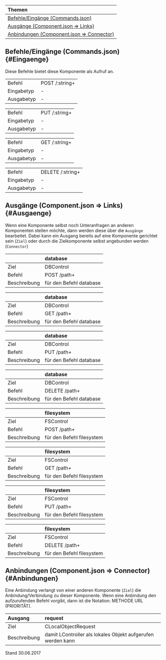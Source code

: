 <!--
  - @file de.md
  -
  - @license http://www.gnu.org/licenses/gpl-3.0.html GPL version 3
  -
  - @package OSTEPU (https://github.com/ostepu/ostepu-core)
  - @since -
  -
  - @author Till Uhlig <till.uhlig@student.uni-halle.de>
  - @date 2017
  -
 -->

| Themen |
| :- |
| [Befehle/Eingänge (Commands.json)](#Eingaenge) |
| [Ausgänge (Component.json => Links)](#Ausgaenge) |
| [Anbindungen (Component.json => Connector)](#Anbindungen) |

## Befehle/Eingänge (Commands.json)  {#Eingaenge}
Diese Befehle bietet diese Komponente als Aufruf an.

|||
| :----------- |:----- |
|Befehl| POST /:string+|
|Eingabetyp| -|
|Ausgabetyp| -|

|||
| :----------- |:----- |
|Befehl| PUT /:string+|
|Eingabetyp| -|
|Ausgabetyp| -|

|||
| :----------- |:----- |
|Befehl| GET /:string+|
|Eingabetyp| -|
|Ausgabetyp| -|

|||
| :----------- |:----- |
|Befehl| DELETE /:string+|
|Eingabetyp| -|
|Ausgabetyp| -|


## Ausgänge (Component.json => Links)  {#Ausgaenge}
Wenn eine Komponente selbst noch Unteranfragen an anderen Komponenten stellen möchte, dann werden diese über die `Ausgänge` bearbeitet.
Dabei kann ein Ausgang bereits auf eine Komponente gerichtet sein (`Ziel`) oder durch die Zielkomponente selbst angebunden werden (`Connector`)

||database|
| :----------- |:----- |
|Ziel| DBControl|
|Befehl| POST /path+|
|Beschreibung| für den Befehl database|

||database|
| :----------- |:----- |
|Ziel| DBControl|
|Befehl| GET /path+|
|Beschreibung| für den Befehl database|

||database|
| :----------- |:----- |
|Ziel| DBControl|
|Befehl| PUT /path+|
|Beschreibung| für den Befehl database|

||database|
| :----------- |:----- |
|Ziel| DBControl|
|Befehl| DELETE /path+|
|Beschreibung| für den Befehl database|

||filesystem|
| :----------- |:----- |
|Ziel| FSControl|
|Befehl| POST /path+|
|Beschreibung| für den Befehl filesystem|

||filesystem|
| :----------- |:----- |
|Ziel| FSControl|
|Befehl| GET /path+|
|Beschreibung| für den Befehl filesystem|

||filesystem|
| :----------- |:----- |
|Ziel| FSControl|
|Befehl| PUT /path+|
|Beschreibung| für den Befehl filesystem|

||filesystem|
| :----------- |:----- |
|Ziel| FSControl|
|Befehl| DELETE /path+|
|Beschreibung| für den Befehl filesystem|


## Anbindungen (Component.json => Connector) {#Anbindungen}
Eine Anbindung verlangt von einer anderen Komponente (`Ziel`) die Anbindung/Verbindung zu dieser Komponente.
Wenn eine Anbindung den aufzurufenden Befehl vorgibt, dann ist die Notation: METHODE URL (PRIORITÄT).

|Ausgang|request|
| :----------- |:----- |
|Ziel| CLocalObjectRequest|
|Beschreibung| damit LController als lokales Objekt aufgerufen werden kann|


Stand 30.06.2017
